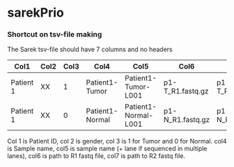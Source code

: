 # sarekPrio


### Shortcut on tsv-file making

The Sarek tsv-file should have 7 columns and no headers

| Col1        | Col2 | Col3 | Col4        | Col5                 | Col6             | Col7             |
| ----------- | --- | - | --------------- | -------------------- | ---------------- | ---------------- |
| Patient 1   | XX  | 1 | Patient1-Tumor  | Patient1-Tumor-L001  | p1-T_R1.fastq.gz | p1-T_R2.fastq.gz |
| Patient 1   | XX  | 0 | Patient1-Normal | Patient1-Normal-L001 | p1-N_R1.fastq.gz | p1-N_R2.fastq.gz |

Col 1 is Patient ID, col 2 is gender, col 3 is 1 for Tumor and 0 for Normal. col4 is Sample name, col5 is sample name (+ lane if sequenced in multiple lanes), col6 is path to R1 fastq file, col7 is path to R2 fastq file.

